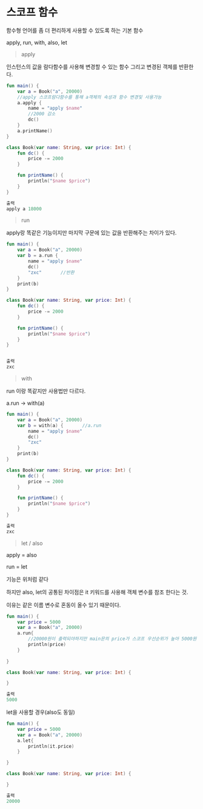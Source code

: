 # 스코프 함수

함수형 언어를 좀 더 편리하게 사용할 수 있도록 하는 기본 함수

apply, run, with, also, let

> apply

인스턴스의 값을 람다함수를 사용해 변경할 수 있는 함수 그리고 변경된 객체를 반환한다.

```kotlin
fun main() {
    var a = Book("a", 20000)
    //apply 스코프람다함수를 통해 a객체의 속성과 함수 변경및 사용가능
    a.apply {		
        name = "apply $name"
        //2000 감소
        dc()
    }
    a.printName()
}

class Book(var name: String, var price: Int) {
    fun dc() {
        price -= 2000
    }

    fun printName() {
        println("$name $price")
    }
}

출력
apply a 18000
```

> run

apply랑 똑같은 기능이지만 마지막 구문에 있는 값을 반환해주는 차이가 있다.

```kotlin
fun main() {
    var a = Book("a", 20000)
    var b = a.run {
        name = "apply $name"
        dc()
        "zxc"		//반환
    }
    print(b)
}

class Book(var name: String, var price: Int) {
    fun dc() {
        price -= 2000
    }

    fun printName() {
        println("$name $price")
    }
}


출력
zxc
```

> with

run 이랑 똑같지만 사용법만 다르다.

a.run -> with(a)

```kotlin
fun main() {
    var a = Book("a", 20000)
    var b = with(a) {		//a.run
        name = "apply $name"
        dc()
        "zxc"
    }
    print(b)
}

class Book(var name: String, var price: Int) {
    fun dc() {
        price -= 2000
    }

    fun printName() {
        println("$name $price")
    }
}

출력
zxc
```

> let / also

apply = also

run  = let 

기능은 위처럼 같다

하지만 also, let의 공통된 차이점은 it 키워드를 사용해 객체 변수를 참조 한다는 것.

이유는 같은 이름 변수로 혼동이 올수 있기 때문이다.

```kotlin
fun main() {
    var price = 5000
    var a = Book("a", 20000)
    a.run{
    	//20000원이 출력되야하지만 main문의 price가 스코프 우선순위가 높아 5000원 출력
        println(price)		
    }
    
}

class Book(var name: String, var price: Int) {

}

출력
5000
```

let을 사용할 경우(also도 동일)

```kotlin
fun main() {
    var price = 5000
    var a = Book("a", 20000)
    a.let{
        println(it.price)
    }

}

class Book(var name: String, var price: Int) {

}

출력
20000
```

